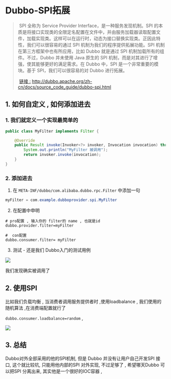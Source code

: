 # Dubbo-SPI拓展

> ​	SPI 全称为 Service Provider Interface，是一种服务发现机制。SPI 的本质是将接口实现类的全限定名配置在文件中，并由服务加载器读取配置文件，加载实现类。这样可以在运行时，动态为接口替换实现类。正因此特性，我们可以很容易的通过 SPI 机制为我们的程序提供拓展功能。SPI 机制在第三方框架中也有所应用，比如 Dubbo 就是通过 SPI 机制加载所有的组件。不过，Dubbo 并未使用 Java 原生的 SPI 机制，而是对其进行了增强，使其能够更好的满足需求。在 Dubbo 中，SPI 是一个非常重要的模块。基于 SPI，我们可以很容易的对 Dubbo 进行拓展。
>
> ​	[链接 :](http://dubbo.apache.org/zh-cn/docs/source_code_guide/dubbo-spi.html)   http://dubbo.apache.org/zh-cn/docs/source_code_guide/dubbo-spi.html



## 1. 如何自定义 , 如何添加进去

### 1. 我们就定义一个实现最简单的

```java
public class MyFilter implements Filter {

    @Override
    public Result invoke(Invoker<?> invoker, Invocation invocation) throws RpcException {
        System.out.println("MyFilter 被调用");
        return invoker.invoke(invocation);
    }
}
```

### 2. 添加进去

1) 在 `META-INF/dubbo/com.alibaba.dubbo.rpc.Filter` 中添加一句

```java
myFilter = com.example.dubboprovider.spi.MyFilter
```

2) 在配置中申明

```properties
# pro配置 , 输入你的 filter的 name , 也就是id
dubbo.provider.filter=myFilter

#  con配置
dubbo.consumer.filter= myFilter
```

3) 测试 - 还是我们 Dubbo入门的测试用例

![](https://tyut.oss-accelerate.aliyuncs.com/image/2019-12-12/c8bb955a-ebb2-4366-b0ef-38b88e99da16.jpg?x-oss-process=style/template01)

我们发现确实被调用了 



## 2. 使用SPI

比如我们负载均衡 , 当消费者调用服务提供者时 ,使用loadbalance , 我们使用的随机算法 ,在消费端配置就行了

`dubbo.consumer.loadbalance=random` , 

![](https://tyut.oss-accelerate.aliyuncs.com/image/2019-12-12/27290674-e3d6-4b91-b6c5-bfa6cf8c1e7e.jpg?x-oss-process=style/template01)



## 3. 总结 

Dubbo对外全部采用的他的SPI机制, 但是 Dubbo 并没有让用户自己开发SPI 接口, 这个就比较坑, 只能用他内部的SPI 对外实现,  不过足够了 , 希望哪天Dubbo 可以把SPI 分离出来, 其实他是一个很好的IOC容器 ,

